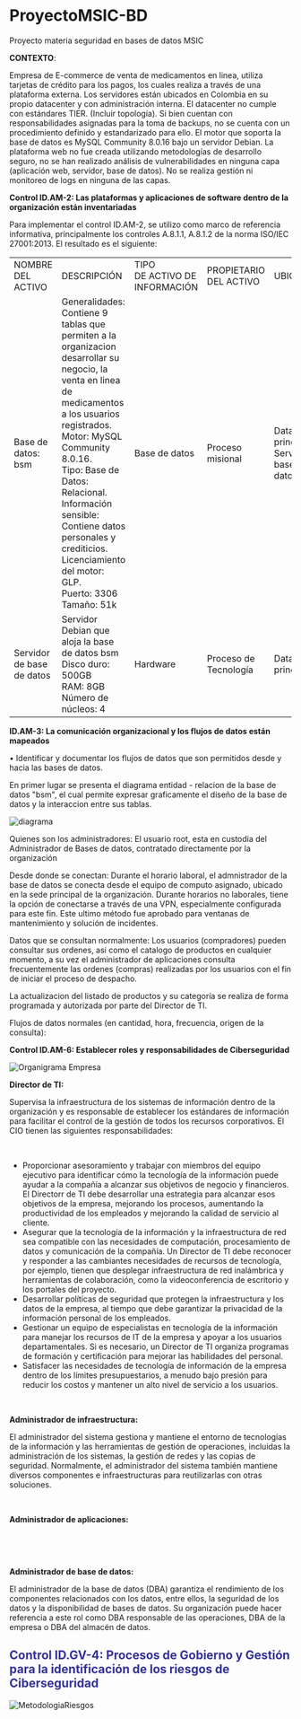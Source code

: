 # ProyectoMSIC-BD
Proyecto materia seguridad en bases de datos MSIC

<b>CONTEXTO</b>: 

Empresa de E-commerce de venta de medicamentos en linea, utiliza tarjetas de crédito para los pagos, los cuales realiza a través de una plataforma externa. Los servidores están ubicados en Colombia en su propio datacenter y con administración interna. El datacenter no cumple con estándares TIER. (Incluir topología).
Si bien cuentan con responsabilidades asignadas para la toma de backups, no se cuenta con un procedimiento definido y estandarizado para ello.
El motor que soporta la base de datos es MySQL Community 8.0.16 bajo un servidor Debian. 
La plataforma web no fue creada utilizando metodologías de desarrollo seguro, no se han realizado análisis de vulnerabilidades en ninguna capa (aplicación web, servidor, base de datos).
No se realiza gestión ni monitoreo de logs en ninguna de las capas.

<b> Control ID.AM-2: Las plataformas y aplicaciones de software dentro de la organización están inventariadas</b>

Para implementar el control ID.AM-2,  se utilizo como marco de referencia informativa, principalmente los controles A.8.1.1, A.8.1.2 de la norma ISO/IEC 27001:2013. El resultado es el siguiente:

<table class="tg">
  <tr>
    <td class="tg-rqnl">NOMBRE<br>DEL ACTIVO</td>
    <td class="tg-66a5">DESCRIPCIÓN</td>
    <td class="tg-rqnl">TIPO<br>DE ACTIVO DE INFORMACIÓN</td>
    <td class="tg-rqnl">PROPIETARIO<br>DEL ACTIVO</td>
    <td class="tg-rqnl">UBICACIÓN</td>

  </tr>
  <tr>
    <td class="tg-l6li">Base de datos: bsm</td>
    <td class="tg-jpc1">Generalidades: Contiene 9 tablas que permiten a la organizacion desarrollar su negocio, la venta en linea de medicamentos a los usuarios registrados. <br>Motor: MySQL Community 8.0.16.<br>Tipo: Base de Datos: Relacional.<br>Información sensible: Contiene datos personales y crediticios.<br>Licenciamiento del motor: GLP.<br>Puerto: 3306 <br>Tamaño: 51k</td>
    <td class="tg-l6li">Base de datos</td>
    <td class="tg-l6li">Proceso misional</td>
    <td class="tg-l6li">Datacenter principal<br>Servidor de base de datos</td>

  </tr>
  <tr>
    <td class="tg-jpc1">Servidor de base de datos</td>
    <td class="tg-jpc1">Servidor Debian que aloja la base de datos bsm<br>Disco duro: 500GB<br>RAM: 8GB<br>Número de núcleos: 4<br></td>
    <td class="tg-jpc1">Hardware</td>
    <td class="tg-jpc1">Proceso de Tecnología</td>
    <td class="tg-jpc1">Datacenter principal</td>
    
  </tr>
</table>


<b> ID.AM-3: La comunicación organizacional y los flujos de datos están mapeados </b>

• Identificar y documentar los flujos de datos que son permitidos desde y hacia las bases de datos.

En primer lugar se presenta el diagrama entidad - relacion de la base de datos "bsm", el cual permite expresar graficamente el diseño de la base de datos y la interaccion entre sus tablas.

![diagrama](https://user-images.githubusercontent.com/50051421/57118393-b6880e00-6d28-11e9-894c-1e85dbc6b70c.png)

Quienes son los administradores: El usuario root, esta en custodia del Administrador de Bases de datos, contratado directamente por la organización 

Desde donde se conectan: Durante el horario laboral, el admnistrador de la base de datos se conecta desde el equipo de computo asignado, ubicado en la sede principal de la organización. Durante horarios no laborales,  tiene la opción de conectarse a través de una VPN, especialmente configurada para este fin. Este ultimo método fue aprobado para ventanas de mantenimiento y solución de incidentes.

Datos que se consultan normalmente: Los usuarios (compradores) pueden consultar sus ordenes,  asi como el catalogo de productos en cualquier momento, a su vez el administrador de aplicaciones consulta frecuentemente las ordenes (compras) realizadas por los usuarios con el fin de iniciar el proceso de despacho. 

La actualizacion del listado de productos y su categoría se realiza de forma programada y autorizada por parte del Director de TI.

Flujos de datos normales (en cantidad, hora, frecuencia, origen de la consulta): 





<b> Control ID.AM-6: Establecer roles y responsabilidades de Ciberseguridad</b>


![Organigrama Empresa](https://user-images.githubusercontent.com/50051493/57118541-9ad13780-6d29-11e9-83f8-bb2df73a95de.PNG)

<p><strong>Director de TI:</strong></p>
<p>Supervisa la infraestructura de los sistemas de informaci&oacute;n dentro de la organizaci&oacute;n y es responsable de establecer los est&aacute;ndares de informaci&oacute;n para facilitar el control de la gesti&oacute;n de todos los recursos corporativos. El CIO tienen las siguientes responsabilidades:</p>
<p>&nbsp;</p>
<ul>
<li>Proporcionar asesoramiento y trabajar con miembros del equipo ejecutivo para identificar c&oacute;mo la tecnolog&iacute;a de la informaci&oacute;n puede ayudar a la compa&ntilde;&iacute;a a alcanzar sus objetivos de negocio y financieros. El Directorr de TI debe desarrollar una estrategia para alcanzar esos objetivos de la empresa, mejorando los procesos, aumentando la productividad de los empleados y mejorando la calidad de servicio al cliente.</li>
<li>Asegurar que la tecnolog&iacute;a de la informaci&oacute;n y la infraestructura de red sea compatible con las necesidades de computaci&oacute;n, procesamiento de datos y comunicaci&oacute;n de la compa&ntilde;&iacute;a. Un Director de TI debe reconocer y responder a las cambiantes necesidades de recursos de tecnolog&iacute;a, por ejemplo, tienen que desplegar infraestructura de red inal&aacute;mbrica y herramientas de colaboraci&oacute;n, como la videoconferencia de escritorio y los portales del proyecto.</li>
<li>Desarrollar pol&iacute;ticas de seguridad que protegen la infraestructura y los datos de la empresa, al tiempo que debe garantizar la privacidad de la informaci&oacute;n personal de los empleados.</li>
<li>Gestionar un equipo de especialistas en tecnolog&iacute;a de la informaci&oacute;n para manejar los recursos de IT de la empresa y apoyar a los usuarios departamentales. Si es necesario, un Director de TI organiza programas de formaci&oacute;n y certificaci&oacute;n para mejorar las habilidades del personal.</li>
<li>Satisfacer las necesidades de tecnolog&iacute;a de informaci&oacute;n de la empresa dentro de los l&iacute;mites presupuestarios, a menudo bajo presi&oacute;n para reducir los costos y mantener un alto nivel de servicio a los usuarios.</li>
</ul>
<p>&nbsp;</p>
<p><strong>Administrador de infraestructura:</strong></p>
<p>El administrador del sistema gestiona y mantiene el entorno de tecnolog&iacute;as de la informaci&oacute;n y las herramientas de gesti&oacute;n de operaciones, incluidas la administraci&oacute;n de los sistemas, la gesti&oacute;n de redes y las copias de seguridad. Normalmente, el administrador del sistema tambi&eacute;n mantiene diversos componentes e infraestructuras para reutilizarlas con otras soluciones.</p>
<p>&nbsp;</p>
<p><strong>Administrador de aplicaciones:</strong></p>
<p>&nbsp;</p>
<p>&nbsp;</p>
<p><strong>Administrador de base de datos: </strong></p>
<p>El administrador de la base de datos (DBA) garantiza el rendimiento de los componentes relacionados con los datos, entre ellos, la seguridad de los datos y la disponibilidad de bases de datos. Su organizaci&oacute;n puede hacer referencia a este rol como DBA responsable de las operaciones, DBA de la empresa o DBA del almac&eacute;n de datos.</p>

<h2><span style="color: #333399;">Control ID.GV-4: Procesos de Gobierno y Gesti&oacute;n para la identificaci&oacute;n de los riesgos de Ciberseguridad</span></h2>

![MetodologiaRiesgos](https://user-images.githubusercontent.com/50051518/57135673-ddb5fe00-6d6f-11e9-923e-a8ab166d40be.jpg)
